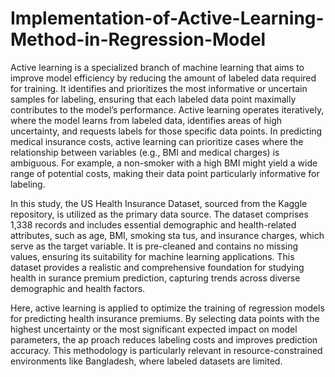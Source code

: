 # Implementation-of-Active-Learning-Method-in-Regression-Model
 Active learning is a specialized branch of machine learning that aims to improve model
 efficiency by reducing the amount of labeled data required for training. It identifies
 and prioritizes the most informative or uncertain samples for labeling, ensuring that
 each labeled data point maximally contributes to the model’s performance. Active
 learning operates iteratively, where the model learns from labeled data, identifies
 areas of high uncertainty, and requests labels for those specific data points.
 In predicting medical insurance costs, active learning can prioritize cases where the
 relationship between variables (e.g., BMI and medical charges) is ambiguous. For
 example, a non-smoker with a high BMI might yield a wide range of potential costs,
 making their data point particularly informative for labeling.

  In this study, the US Health Insurance Dataset, sourced from the Kaggle repository, is
 utilized as the primary data source. The dataset comprises 1,338 records and includes
 essential demographic and health-related attributes, such as age, BMI, smoking sta
tus, and insurance charges, which serve as the target variable. It is pre-cleaned and
 contains no missing values, ensuring its suitability for machine learning applications.
 This dataset provides a realistic and comprehensive foundation for studying health in
surance premium prediction, capturing trends across diverse demographic and health
 factors.
 
 Here, active learning is applied to optimize the training of regression models
 for predicting health insurance premiums. By selecting data points with the highest
 uncertainty or the most significant expected impact on model parameters, the ap
proach reduces labeling costs and improves prediction accuracy. This methodology
 is particularly relevant in resource-constrained environments like Bangladesh, where
 labeled datasets are limited.
